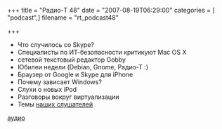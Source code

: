 +++
title = "Радио-T 48"
date = "2007-08-19T06:29:00"
categories = [ "podcast",]
filename = "rt_podcast48"

+++

- Что случилось со Skype?
- Специалисты по ИТ-безопасности критикуют Mac OS X
- сетевой текстовый редактор Gobby
- Юбилеи недели (Debian, Gnome, Радио-Т :)
- Браузер от Google и Skype для iPhone
- Почему зависает Windows?
- Слухи о новых iPod
- Разговоры вокруг виртуализации
- Темы [наших слушателей](http://radio-t.com/index.php/2007/08/15/temyi-dlya-47-2/#comments)

[аудио](https://cdn.radio-t.com/rt_podcast48.mp3)
<audio src="https://cdn.radio-t.com/rt_podcast48.mp3" preload="none"></audio>
